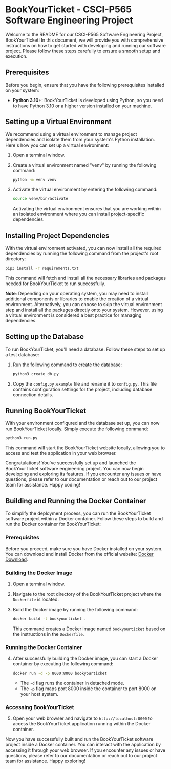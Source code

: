 # BookYourTicket - CSCI-P565 Software Engineering Project

Welcome to the README for our CSCI-P565 Software Engineering Project, BookYourTicket! In this document, we will provide you with comprehensive instructions on how to get started with developing and running our software project. Please follow these steps carefully to ensure a smooth setup and execution.

## Prerequisites

Before you begin, ensure that you have the following prerequisites installed on your system:

- **Python 3.10+**: BookYourTicket is developed using Python, so you need to have Python 3.10 or a higher version installed on your machine.

## Setting up a Virtual Environment

We recommend using a virtual environment to manage project dependencies and isolate them from your system's Python installation. Here's how you can set up a virtual environment:

1. Open a terminal window.

2. Create a virtual environment named "venv" by running the following command:
   
   ```bash
   python -m venv venv
   ```

3. Activate the virtual environment by entering the following command:

   ```bash
   source venv/bin/activate
   ```

   Activating the virtual environment ensures that you are working within an isolated environment where you can install project-specific dependencies.

## Installing Project Dependencies

With the virtual environment activated, you can now install all the required dependencies by running the following command from the project's root directory:

```bash
pip3 install -r requirements.txt
```

This command will fetch and install all the necessary libraries and packages needed for BookYourTicket to run successfully.

**Note**: Depending on your operating system, you may need to install additional components or libraries to enable the creation of a virtual environment. Alternatively, you can choose to skip the virtual environment step and install all the packages directly onto your system. However, using a virtual environment is considered a best practice for managing dependencies.

## Setting up the Database

To run BookYourTicket, you'll need a database. Follow these steps to set up a test database:

1. Run the following command to create the database:

   ```bash
   python3 create_db.py
   ```

2. Copy the `config.py.example` file and rename it to `config.py`. This file contains configuration settings for the project, including database connection details.

## Running BookYourTicket

With your environment configured and the database set up, you can now run BookYourTicket locally. Simply execute the following command:

```bash
python3 run.py
```

This command will start the BookYourTicket website locally, allowing you to access and test the application in your web browser.

Congratulations! You've successfully set up and launched the BookYourTicket software engineering project. You can now begin developing and exploring its features. If you encounter any issues or have questions, please refer to our documentation or reach out to our project team for assistance. Happy coding!

## Building and Running the Docker Container

To simplify the deployment process, you can run the BookYourTicket software project within a Docker container. Follow these steps to build and run the Docker container for BookYourTicket:

### Prerequisites

Before you proceed, make sure you have Docker installed on your system. You can download and install Docker from the official website: [Docker Download](https://www.docker.com/get-started).

### Building the Docker Image

1. Open a terminal window.

2. Navigate to the root directory of the BookYourTicket project where the `Dockerfile` is located.

3. Build the Docker image by running the following command:

   ```bash
   docker build -t bookyourticket .
   ```

   This command creates a Docker image named `bookyourticket` based on the instructions in the `Dockerfile`.

### Running the Docker Container

4. After successfully building the Docker image, you can start a Docker container by executing the following command:

   ```bash
   docker run -d -p 8000:8000 bookyourticket
   ```

   - The `-d` flag runs the container in detached mode.
   - The `-p` flag maps port 8000 inside the container to port 8000 on your host system.

### Accessing BookYourTicket

5. Open your web browser and navigate to `http://localhost:8000` to access the BookYourTicket application running within the Docker container.

Now you have successfully built and run the BookYourTicket software project inside a Docker container. You can interact with the application by accessing it through your web browser. If you encounter any issues or have questions, please refer to our documentation or reach out to our project team for assistance. Happy exploring!